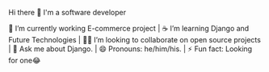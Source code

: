 
Hi there 👋
I'm a software developer


🔭 I’m currently working E-commerce project | 
☕ I’m learning Django and Future Technologies | 
🧑‍💻 I’m looking to collaborate on open source projects | 
💬 Ask me about Django. | 
😄 Pronouns: he/him/his. | 
⚡ Fun fact: Looking for one😂 

<!-- Hi there 

I'm currently working on E-commerce and Product-Comparison Project
I'm learning Django and Future Technologies
I'm looking to collaborate on open source projects
Ask me about Django.
Pronouns: he/him/his.
Fun fact: Looking for one😂 -->
